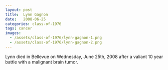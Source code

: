 ```yaml
---
layout: post
title:  Lynn Gagnon
date:   2008-06-25
categories: class-of-1976
tags: cancer
images:
  - /assets/class-of-1976/lynn-gagnon-1.png
  - /assets/class-of-1976/lynn-gagnon-2.png
---
```

Lynn died in Bellevue on Wednesday, June 25th, 2008 after a valiant 10 year battle with a malignant brain tumor.
